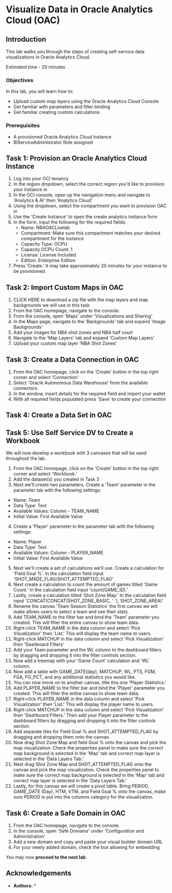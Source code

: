 # Visualize Data in Oracle Analytics Cloud (OAC)

## Introduction
This lab walks you through the steps of creating self-service data visualizations in Oracle Analytics Cloud.

Estimated time - 20 minutes



### Objectives
In this lab, you will learn how to:
* Upload custom map layers using the Oracle Analytics Cloud Console
* Get familiar with parameters and filter binding
* Get familiar creating custom calculations

### Prerequisites
* A provisioned Oracle Analytics Cloud Instance
* BIServiceAdministrator Role assigned

## Task 1: Provision an Oracle Analytics Cloud Instance

1. Log into your OCI tenancy
2. In the region dropdown, select the correct region you'd like to provision your instance in
3. In the OCI console, open up the navigation menu and navigate to 'Analytics & AI' then 'Analytics Cloud'
4. Using the dropdown, select the compartment you want to provision OAC in
5. Use the 'Create Instance' to open the create analytics instance form
6. In the form, input the following for the required fields:
   - Name: NBAOACLivelab
   - Compartment: Make sure this compartment matches your desired compartment for the instance
   - Capacity Type: OCPU
   - Capacity OCPU Count: 1
   - License: License Included
   - Edition: Enterprise Edition
7. Press 'Create.' It may take approximately 20 minutes for your instance to be provisioned.

## Task 2: Import Custom Maps in OAC

1. CLICK HERE to download a zip file with the map layers and map backgrounds we will use in this task
2. From the OAC homepage, navigate to the console.
3. From the console, open 'Maps' under 'Visualizations and Sharing'
4. In the Maps page, navigate to the 'Backgrounds' tab and expand 'Image Backgrounds'
5. Add your images for NBA shot zones and NBA half court
6. Navigate to the 'Map Layers' tab and expand 'Custom Map Layers'
7. Upload your custom map layer 'NBA Shot Zones' 

## Task 3: Create a Data Connection in OAC
1. From the OAC homepage, click on the 'Create' button in the top right corner and select 'Connection'
2. Select 'Oracle Autonomous Data Warehouse' from the available connectors
3. In the window, insert details for the required field and import your wallet
4. With all required fields populated press 'Save' to create your connection

## Task 4: Create a Data Set in OAC

## Task 5: Use Self Service DV to Create a Workbook
We will now develop a workbook with 3 canvases that will be used throughout the lab. 

1. From the OAC homepage, click on the 'Create' button in the top right corner and select 'Workbook.'
2. Add the dataset(s) you created in Task 3
3. Next we'll create two parameters. Create a 'Team' parameter in the parameter tab with the following settings:
  - Name: Team
  - Data Type: Text
  - Available Values: Column - TEAM_NAME
  - Initial Value: First Available Value
4. Create a 'Player' parameter in the parameter tab with the following settings:
  - Name: Player
  - Data Type: Text
  - Available Values: Column - PLAYER_NAME
  - Initial Value: First Available Value
5. Next we'll create a set of calculations we'll use. Create a calculation for 'Field Goal %'. In the calculation field input 'SHOT_MADE_FLAG/SHOT_ATTEMPTED_FLAG'
6. Next create a calculation to count the amount of games titled 'Game Count.' In the calculation field input 'count(GAME_ID).'
7. Lastly, create a calculation titled 'Shot Zone Map.' In the calculation field input 'CONCAT(CONCAT(SHOT_ZONE_BASIC, ' '), SHOT_ZONE_AREA)'
8. Rename the canvas 'Team Season Statistics' the first canvas we will make allows users to select a team and see their stats.
9. Add TEAM_NAME to the filter bar and bind the 'Team' parameter you created. This will filter the entire canvas to show team data.
10. Right-click TEAM_NAME in the data column and select 'Pick Visualization' then 'List.' This will display the team name to users.
11. Right-click MATCHUP in the data column and select 'Pick Visualization' then 'Dashboard Filters'
12. Add your Team parameter and the WL column to the dashboard filters by dragging and dropping it into the filter controls section.
13. Now add a treemap with your 'Game Count' calculation and 'WL' column.
14. Now add a table with GAME_DATE(day), MATCHUP, WL, PTS, FGM, FGA, FG_PCT, and any additional statistics you would like.
15. You can now move on to another canvas, title this one 'Player Statistics.'
16.  Add PLAYER_NAME to the filter bar and bind the 'Player' parameter you created. This will filter the entire canvas to show team data.
17. Right-click PLAYER_NAME in the data column and select 'Pick Visualization' then 'List.' This will display the player name to users.
18. Right-click MATCHUP in the data column and select 'Pick Visualization' then 'Dashboard Filters.' Then add your Player parameter to the dashboard filters by dragging and dropping it into the filter controls section.
19. Add separate tiles for Field Goal % and SHOT_ATTEMPTED_FLAG by dragging and dropping them onto the canvas.
20. Now drag Shot Zone Map and field Goal % onto the canvas and pick the map visualization. Check the properties panel to make sure the correct map background is selected in the 'Map' tab and correct map layer is selected in the 'Data Layers Tab.'
21. Next drag Shot Zone Map and SHOT_ATTEMPTED_FLAG onto the canvas and pick the map visualization. Check the properties panel to make sure the correct map background is selected in the 'Map' tab and correct map layer is selected in the 'Data Layers Tab.'
22. Lastly, for this canvas we will create a pivot table. Bring PERIOD, GAME_DATE (Day), HTM, VTM, and Field Goal % onto the canvas, make sure PERIOD is put into the columns category for the visualization.
    

## Task 6: Create a Safe Domain in OAC

1. From the OAC homepage, navigate to the console.
2. In the console, open 'Safe Domains' under 'Configuration and Administration'
3. Add a new domain and copy and paste your visual builder domain URL
4. For your newly added domain, check the box allowing for embedding

You may now **proceed to the next lab**.

## Acknowledgements

* **Authors:**
   * 

